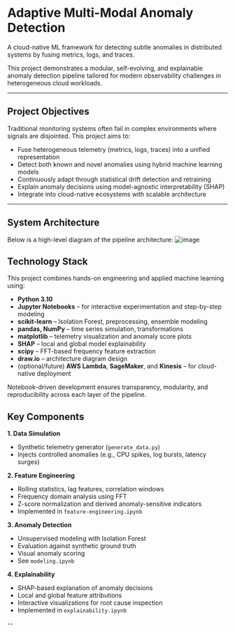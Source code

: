 # Adaptive Multi-Modal Anomaly Detection

A cloud-native ML framework for detecting subtle anomalies in distributed systems by fusing metrics, logs, and traces.

This project demonstrates a modular, self-evolving, and explainable anomaly detection pipeline tailored for modern observability challenges in heterogeneous cloud workloads.

---

## Project Objectives

Traditional monitoring systems often fail in complex environments where signals are disjointed. This project aims to:

- Fuse heterogeneous telemetry (metrics, logs, traces) into a unified representation
- Detect both known and novel anomalies using hybrid machine learning models
- Continuously adapt through statistical drift detection and retraining
- Explain anomaly decisions using model-agnostic interpretability (SHAP)
- Integrate into cloud-native ecosystems with scalable architecture

---

## System Architecture

Below is a high-level diagram of the pipeline architecture:
![image](https://github.com/user-attachments/assets/122d8f0c-431f-4d06-96d8-043017a63cb7)



## Technology Stack

This project combines hands-on engineering and applied machine learning using:

- **Python 3.10**
- **Jupyter Notebooks** – for interactive experimentation and step-by-step modeling
- **scikit-learn** – Isolation Forest, preprocessing, ensemble modeling
- **pandas, NumPy** – time series simulation, transformations
- **matplotlib** – telemetry visualization and anomaly score plots
- **SHAP** – local and global model explainability
- **scipy** – FFT-based frequency feature extraction
- **draw.io** – architecture diagram design
- (optional/future) **AWS Lambda**, **SageMaker**, and **Kinesis** – for cloud-native deployment

Notebook-driven development ensures transparency, modularity, and reproducibility across each layer of the pipeline.


## Key Components
**1. Data Simulation**
- Synthetic telemetry generator (`generate_data.py`)
- Injects controlled anomalies (e.g., CPU spikes, log bursts, latency surges)

**2. Feature Engineering**
- Rolling statistics, lag features, correlation windows
- Frequency domain analysis using FFT
- Z-score normalization and derived anomaly-sensitive indicators
- Implemented in `feature-engineering.ipynb`

**3. Anomaly Detection**
- Unsupervised modeling with Isolation Forest
- Evaluation against synthetic ground truth
- Visual anomaly scoring
- See `modeling.ipynb`

**4. Explainability**
- SHAP-based explanation of anomaly decisions
- Local and global feature attributions
- Interactive visualizations for root cause inspection
- Implemented in `explainability.ipynb`

--

